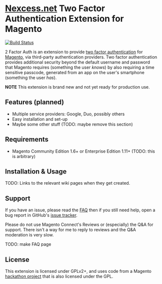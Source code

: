 # [Nexcess.net](https://www.nexcess.net/) Two Factor Authentication Extension for Magento
[![Build Status](https://travis-ci.org/nexcess/magento-two-factor-auth.png?branch=master,devel)](https://travis-ci.org/nexcess/magento-two-factor-auth)

2 Factor Auth is an extension to provide [two factor authentication](http://en.wikipedia.org/wiki/Multi-factor_authentication) for [Magento](https://www.magentocommerce.com/), via third-party authentication providers. Two factor authentication provides additional security beyond the default username and password that Magento requires (something the user *knows*) by also requiring a time sensitive passcode, generated from an app on the user's smartphone (something the user *has*).

**NOTE** This extension is brand new and not yet ready for production use.

## Features (planned)

  * Multiple service providers: Google, Duo, possibly others
  * Easy installation and set-up
  * Maybe some other stuff (TODO: maybe remove this section)

## Requirements

  * Magento Community Edition 1.6+ or Enterprise Edition 1.11+ (TODO: this is arbitrary)

## Installation & Usage

TODO: Links to the relevant wiki pages when they get created.

## Support

If you have an issue, please read the [FAQ](https://github.com/nexcess/magento-two-factor-auth/wiki/FAQ) then if you still need help, open a bug report in GitHub's
[issue tracker](https://github.com/nexcess/magento-two-factor-auth/issues).

Please do not use Magento Connect's Reviews or (especially) the Q&A for support.
There isn't a way for me to reply to reviews and the Q&A moderation is very slow.

TODO: make FAQ page

## License

This extension is licensed under GPLv2+, and uses code from a Magento [hackathon project]() that is also licensed under the GPL.
